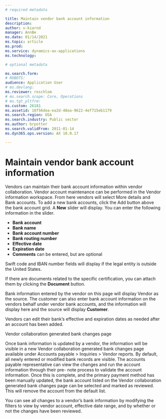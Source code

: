 ```yaml
---
# required metadata

title: Maintain vendor bank account information
description: 
author: v-kiarnd
manager: AnnBe
ms.date: 01/14/2021
ms.topic: article
ms.prod: 
ms.service: dynamics-ax-applications
ms.technology: 

# optional metadata

ms.search.form: 
# ROBOTS: 
audience: Application User
# ms.devlang: 
ms.reviewer: roschlom
# ms.search.scope: Core, Operations
# ms.tgt_pltfrm: 
ms.custom: 26181
ms.assetid: 10f56dea-ea2d-48ea-9622-4ef715eb1179
ms.search.region: USA
ms.search.industry: Public sector
ms.author: brpotter
ms.search.validFrom: 2011-01-14
ms.dyn365.ops.version: AX 10.0.17

---
```


# Maintain vendor bank account information

Vendors can maintain their bank account information within vendor  collaboration. Vendor account maintenance can be performed in the Vendor information workspace. From here vendors will select More details and Bank accounts. To add a new bank accounts, click the Add button above the bank account grid. A **New** slider will display. You can enter the following information in the slider.   
 
- **Bank account** 
- **Bank name** 
- **Bank account number** 
- **Bank routing number** 
- **Effective date** 
- **Expiration date**
- **Comments** can be entered, but are optional
 
Swift code and IBAN number fields will display if the legal entity is outside the United States.
 
If there are documents related to the specific certification, you can attach them by clicking the **Document** button.     
 
Bank information entered by the vendor on this page will display Vendor as the source.   The customer can also enter bank account information on the vendors behalf under vendor bank accounts, and the information will display here and the source will display **Customer**.
 
Vendors can edit their bank’s effective and expiration dates as needed after an account has been added.
 
 
Vendor collaboration generated bank changes page
 
Once bank information is updated by a vendor, the information will be visible in a new Vendor collaboration generated bank changes page available under Accounts payable > Inquiries > Vendor reports. By default, all newly entered or modified bank records are visible. The accounts payable representative can view the changes and run the account information through their pre- note process to validate the account information. Once this is complete, and the primary payment method has been manually updated, the bank account listed on the Vendor collaboration generated bank changes page can be selected and marked as reviewed. This will remove the account from the default list.
 
You can see all changes to a vendor’s bank information by modifying the filters to view by vendor account, effective date range, and by whether or not the changes have been reviewed.
